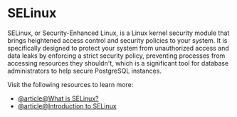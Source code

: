 # SELinux

SELinux, or Security-Enhanced Linux, is a Linux kernel security module that brings heightened access control and security policies to your system. It is specifically designed to protect your system from unauthorized access and data leaks by enforcing a strict security policy, preventing processes from accessing resources they shouldn't, which is a significant tool for database administrators to help secure PostgreSQL instances.

Visit the following resources to learn more:

- [@article@What is SELinux?](https://www.redhat.com/en/topics/linux/what-is-selinux)
- [@article@Introduction to SELinux](https://github.blog/developer-skills/programming-languages-and-frameworks/introduction-to-selinux/)